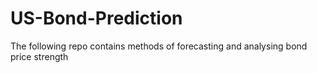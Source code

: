 # US-Bond-Prediction
The following repo contains methods of forecasting and analysing bond price strength
